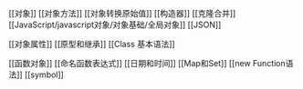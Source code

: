 
[[对象]]
[[对象方法]]
[[对象转换原始值]]
[[构造器]]
[[克隆合并]]
[[JavaScript/javascript对象/对象基础/全局对象]]
[[JSON]]

[[对象属性]]
[[原型和继承]]
[[Class 基本语法]]


[[函数对象]]
[[命名函数表达式]]
[[日期和时间]]
[[Map和Set]]
[[new Function语法]]
[[symbol]]
